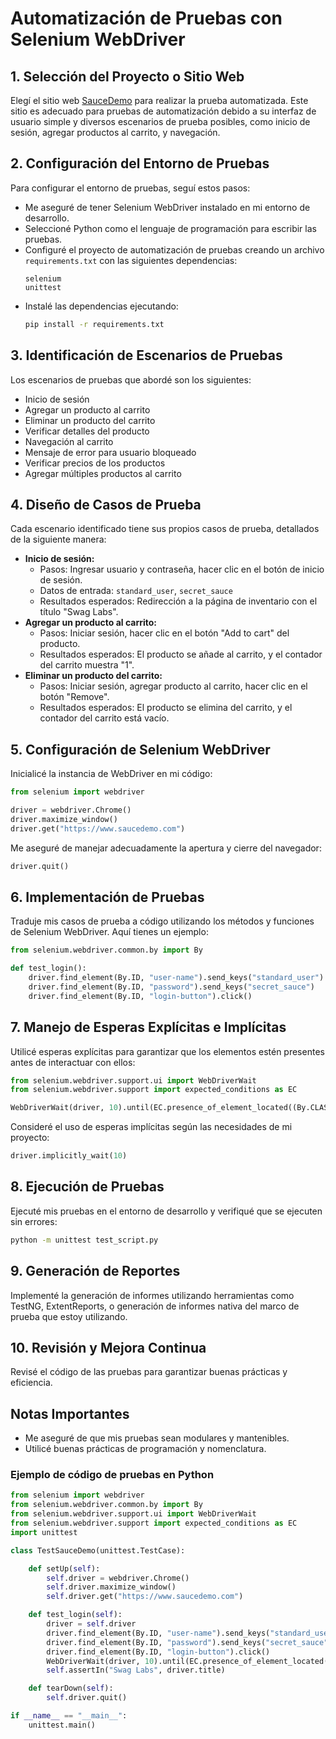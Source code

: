 # Automatización de Pruebas con Selenium WebDriver

## 1. Selección del Proyecto o Sitio Web
Elegí el sitio web [SauceDemo](https://www.saucedemo.com) para realizar la prueba automatizada. Este sitio es adecuado para pruebas de automatización debido a su interfaz de usuario simple y diversos escenarios de prueba posibles, como inicio de sesión, agregar productos al carrito, y navegación.

## 2. Configuración del Entorno de Pruebas
Para configurar el entorno de pruebas, seguí estos pasos:
- Me aseguré de tener Selenium WebDriver instalado en mi entorno de desarrollo.
- Seleccioné Python como el lenguaje de programación para escribir las pruebas.
- Configuré el proyecto de automatización de pruebas creando un archivo `requirements.txt` con las siguientes dependencias:
  ```
  selenium
  unittest
  ```
- Instalé las dependencias ejecutando:
  ```bash
  pip install -r requirements.txt
  ```

## 3. Identificación de Escenarios de Pruebas
Los escenarios de pruebas que abordé son los siguientes:
- Inicio de sesión
- Agregar un producto al carrito
- Eliminar un producto del carrito
- Verificar detalles del producto
- Navegación al carrito
- Mensaje de error para usuario bloqueado
- Verificar precios de los productos
- Agregar múltiples productos al carrito

## 4. Diseño de Casos de Prueba
Cada escenario identificado tiene sus propios casos de prueba, detallados de la siguiente manera:
- **Inicio de sesión:**
  - Pasos: Ingresar usuario y contraseña, hacer clic en el botón de inicio de sesión.
  - Datos de entrada: `standard_user`, `secret_sauce`
  - Resultados esperados: Redirección a la página de inventario con el título "Swag Labs".
- **Agregar un producto al carrito:**
  - Pasos: Iniciar sesión, hacer clic en el botón "Add to cart" del producto.
  - Resultados esperados: El producto se añade al carrito, y el contador del carrito muestra "1".
- **Eliminar un producto del carrito:**
  - Pasos: Iniciar sesión, agregar producto al carrito, hacer clic en el botón "Remove".
  - Resultados esperados: El producto se elimina del carrito, y el contador del carrito está vacío.

## 5. Configuración de Selenium WebDriver
Inicialicé la instancia de WebDriver en mi código:
```python
from selenium import webdriver

driver = webdriver.Chrome()
driver.maximize_window()
driver.get("https://www.saucedemo.com")
```
Me aseguré de manejar adecuadamente la apertura y cierre del navegador:
```python
driver.quit()
```

## 6. Implementación de Pruebas
Traduje mis casos de prueba a código utilizando los métodos y funciones de Selenium WebDriver. Aquí tienes un ejemplo:
```python
from selenium.webdriver.common.by import By

def test_login():
    driver.find_element(By.ID, "user-name").send_keys("standard_user")
    driver.find_element(By.ID, "password").send_keys("secret_sauce")
    driver.find_element(By.ID, "login-button").click()
```

## 7. Manejo de Esperas Explícitas e Implícitas
Utilicé esperas explícitas para garantizar que los elementos estén presentes antes de interactuar con ellos:
```python
from selenium.webdriver.support.ui import WebDriverWait
from selenium.webdriver.support import expected_conditions as EC

WebDriverWait(driver, 10).until(EC.presence_of_element_located((By.CLASS_NAME, "inventory_list")))
```
Consideré el uso de esperas implícitas según las necesidades de mi proyecto:
```python
driver.implicitly_wait(10)
```

## 8. Ejecución de Pruebas
Ejecuté mis pruebas en el entorno de desarrollo y verifiqué que se ejecuten sin errores:
```bash
python -m unittest test_script.py
```

## 9. Generación de Reportes
Implementé la generación de informes utilizando herramientas como TestNG, ExtentReports, o generación de informes nativa del marco de prueba que estoy utilizando.

## 10. Revisión y Mejora Continua
Revisé el código de las pruebas para garantizar buenas prácticas y eficiencia.

## Notas Importantes
- Me aseguré de que mis pruebas sean modulares y mantenibles.
- Utilicé buenas prácticas de programación y nomenclatura.

### Ejemplo de código de pruebas en Python
```python
from selenium import webdriver
from selenium.webdriver.common.by import By
from selenium.webdriver.support.ui import WebDriverWait
from selenium.webdriver.support import expected_conditions as EC
import unittest

class TestSauceDemo(unittest.TestCase):

    def setUp(self):
        self.driver = webdriver.Chrome()
        self.driver.maximize_window()
        self.driver.get("https://www.saucedemo.com")

    def test_login(self):
        driver = self.driver
        driver.find_element(By.ID, "user-name").send_keys("standard_user")
        driver.find_element(By.ID, "password").send_keys("secret_sauce")
        driver.find_element(By.ID, "login-button").click()
        WebDriverWait(driver, 10).until(EC.presence_of_element_located((By.CLASS_NAME, "inventory_list")))
        self.assertIn("Swag Labs", driver.title)

    def tearDown(self):
        self.driver.quit()

if __name__ == "__main__":
    unittest.main()
```
